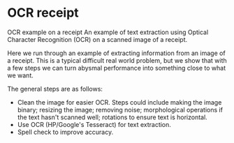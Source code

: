 # OCR receipt

OCR example on a receipt
An example of text extraction using Optical Character Recognition (OCR) on a scanned image of a receipt.

Here we run through an example of extracting information from an image of a receipt. This is a typical difficult real world problem, but we show that with a few steps we can turn abysmal performance into something close to what we want. 

The general steps are as follows:

- Clean the image for easier OCR. Steps could include making the image binary; resizing the image; removing noise; morphological operations if the text hasn't scanned well; rotations to ensure text is horizontal. 
- Use OCR (HP/Google's Tesseract) for text extraction.
- Spell check to improve accuracy.
